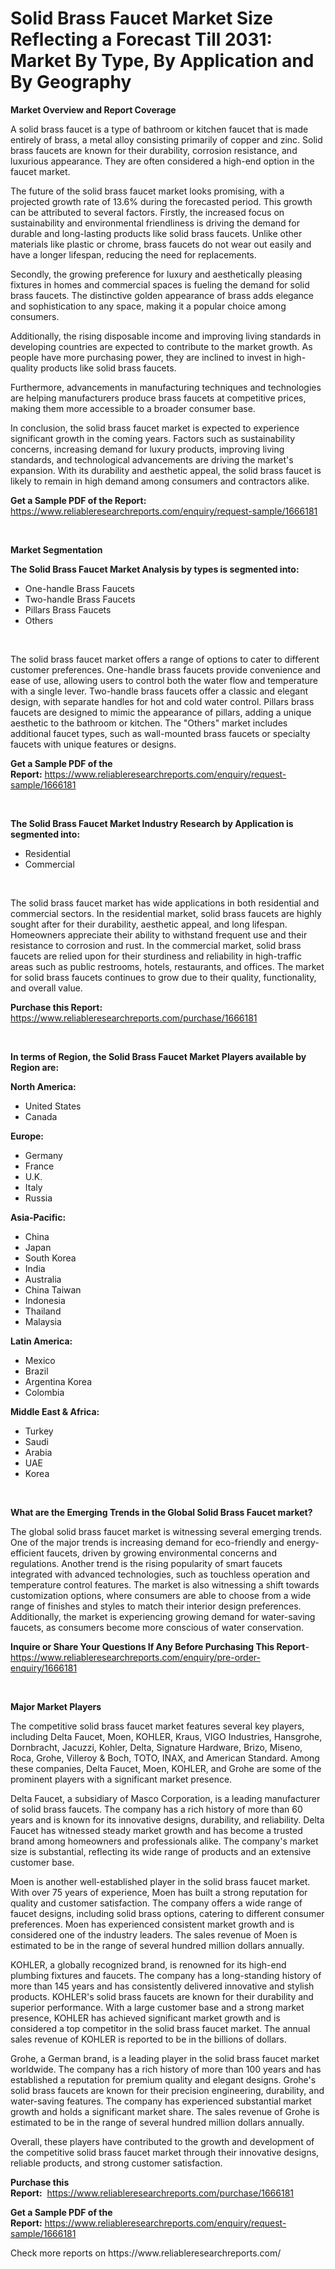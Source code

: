 <p><h1>Solid Brass Faucet Market Size Reflecting a Forecast Till 2031: Market By Type, By Application and By Geography</h1></p><p><strong>Market Overview and Report Coverage</strong></p>
<p><p>A solid brass faucet is a type of bathroom or kitchen faucet that is made entirely of brass, a metal alloy consisting primarily of copper and zinc. Solid brass faucets are known for their durability, corrosion resistance, and luxurious appearance. They are often considered a high-end option in the faucet market.</p><p>The future of the solid brass faucet market looks promising, with a projected growth rate of 13.6% during the forecasted period. This growth can be attributed to several factors. Firstly, the increased focus on sustainability and environmental friendliness is driving the demand for durable and long-lasting products like solid brass faucets. Unlike other materials like plastic or chrome, brass faucets do not wear out easily and have a longer lifespan, reducing the need for replacements.</p><p>Secondly, the growing preference for luxury and aesthetically pleasing fixtures in homes and commercial spaces is fueling the demand for solid brass faucets. The distinctive golden appearance of brass adds elegance and sophistication to any space, making it a popular choice among consumers.</p><p>Additionally, the rising disposable income and improving living standards in developing countries are expected to contribute to the market growth. As people have more purchasing power, they are inclined to invest in high-quality products like solid brass faucets.</p><p>Furthermore, advancements in manufacturing techniques and technologies are helping manufacturers produce brass faucets at competitive prices, making them more accessible to a broader consumer base.</p><p>In conclusion, the solid brass faucet market is expected to experience significant growth in the coming years. Factors such as sustainability concerns, increasing demand for luxury products, improving living standards, and technological advancements are driving the market's expansion. With its durability and aesthetic appeal, the solid brass faucet is likely to remain in high demand among consumers and contractors alike.</p></p>
<p><strong>Get a Sample PDF of the Report:</strong> <a href="https://www.reliableresearchreports.com/enquiry/request-sample/1666181">https://www.reliableresearchreports.com/enquiry/request-sample/1666181</a></p>
<p>&nbsp;</p>
<p><strong>Market Segmentation</strong></p>
<p><strong>The Solid Brass Faucet Market Analysis by types is segmented into:</strong></p>
<p><ul><li>One-handle Brass Faucets</li><li>Two-handle Brass Faucets</li><li>Pillars Brass Faucets</li><li>Others</li></ul></p>
<p>&nbsp;</p>
<p><p>The solid brass faucet market offers a range of options to cater to different customer preferences. One-handle brass faucets provide convenience and ease of use, allowing users to control both the water flow and temperature with a single lever. Two-handle brass faucets offer a classic and elegant design, with separate handles for hot and cold water control. Pillars brass faucets are designed to mimic the appearance of pillars, adding a unique aesthetic to the bathroom or kitchen. The "Others" market includes additional faucet types, such as wall-mounted brass faucets or specialty faucets with unique features or designs.</p></p>
<p><strong>Get a Sample PDF of the Report:</strong>&nbsp;<a href="https://www.reliableresearchreports.com/enquiry/request-sample/1666181">https://www.reliableresearchreports.com/enquiry/request-sample/1666181</a></p>
<p>&nbsp;</p>
<p><strong>The Solid Brass Faucet Market Industry Research by Application is segmented into:</strong></p>
<p><ul><li>Residential</li><li>Commercial</li></ul></p>
<p>&nbsp;</p>
<p><p>The solid brass faucet market has wide applications in both residential and commercial sectors. In the residential market, solid brass faucets are highly sought after for their durability, aesthetic appeal, and long lifespan. Homeowners appreciate their ability to withstand frequent use and their resistance to corrosion and rust. In the commercial market, solid brass faucets are relied upon for their sturdiness and reliability in high-traffic areas such as public restrooms, hotels, restaurants, and offices. The market for solid brass faucets continues to grow due to their quality, functionality, and overall value.</p></p>
<p><strong>Purchase this Report:</strong>&nbsp; <a href="https://www.reliableresearchreports.com/purchase/1666181">https://www.reliableresearchreports.com/purchase/1666181</a></p>
<p>&nbsp;</p>
<p><strong>In terms of Region, the Solid Brass Faucet Market Players available by Region are:</strong></p>
<p>
    <p> <strong> North America: </strong>
        <ul>
            <li>United States</li>
            <li>Canada</li>
        </ul>
        </p> 
    <p> <strong> Europe: </strong>
        <ul>
            <li>Germany</li>
            <li>France</li>
            <li>U.K.</li>
            <li>Italy</li>
            <li>Russia</li>
        </ul>
        </p> 
    <p> <strong> Asia-Pacific: </strong>
        <ul>
            <li>China</li>
            <li>Japan</li>
            <li>South Korea</li>
            <li>India</li>
            <li>Australia</li>
            <li>China Taiwan</li>
            <li>Indonesia</li>
            <li>Thailand</li>
            <li>Malaysia</li>
        </ul>
        </p> 
    <p> <strong> Latin America: </strong>
        <ul>
            <li>Mexico</li>
            <li>Brazil</li>
            <li>Argentina Korea</li>
            <li>Colombia</li>
        </ul>
        </p> 
    <p> <strong> Middle East & Africa: </strong>
        <ul>
            <li>Turkey</li>
            <li>Saudi</li>
            <li>Arabia</li>
            <li>UAE</li>
            <li>Korea</li>
        </ul>
    </p>
    </p>
<p>&nbsp;</p>
<p><strong>What are the Emerging Trends in the Global Solid Brass Faucet market?</strong></p>
<p><p>The global solid brass faucet market is witnessing several emerging trends. One of the major trends is increasing demand for eco-friendly and energy-efficient faucets, driven by growing environmental concerns and regulations. Another trend is the rising popularity of smart faucets integrated with advanced technologies, such as touchless operation and temperature control features. The market is also witnessing a shift towards customization options, where consumers are able to choose from a wide range of finishes and styles to match their interior design preferences. Additionally, the market is experiencing growing demand for water-saving faucets, as consumers become more conscious of water conservation.</p></p>
<p><strong>Inquire or Share Your Questions If Any Before Purchasing This Report</strong>- <a href="https://www.reliableresearchreports.com/enquiry/pre-order-enquiry/1666181">https://www.reliableresearchreports.com/enquiry/pre-order-enquiry/1666181</a></p>
<p>&nbsp;</p>
<p><strong>Major Market Players</strong></p>
<p><p>The competitive solid brass faucet market features several key players, including Delta Faucet, Moen, KOHLER, Kraus, VIGO Industries, Hansgrohe, Dornbracht, Jacuzzi, Kohler, Delta, Signature Hardware, Brizo, Miseno, Roca, Grohe, Villeroy & Boch, TOTO, INAX, and American Standard. Among these companies, Delta Faucet, Moen, KOHLER, and Grohe are some of the prominent players with a significant market presence.</p><p>Delta Faucet, a subsidiary of Masco Corporation, is a leading manufacturer of solid brass faucets. The company has a rich history of more than 60 years and is known for its innovative designs, durability, and reliability. Delta Faucet has witnessed steady market growth and has become a trusted brand among homeowners and professionals alike. The company's market size is substantial, reflecting its wide range of products and an extensive customer base.</p><p>Moen is another well-established player in the solid brass faucet market. With over 75 years of experience, Moen has built a strong reputation for quality and customer satisfaction. The company offers a wide range of faucet designs, including solid brass options, catering to different consumer preferences. Moen has experienced consistent market growth and is considered one of the industry leaders. The sales revenue of Moen is estimated to be in the range of several hundred million dollars annually.</p><p>KOHLER, a globally recognized brand, is renowned for its high-end plumbing fixtures and faucets. The company has a long-standing history of more than 145 years and has consistently delivered innovative and stylish products. KOHLER's solid brass faucets are known for their durability and superior performance. With a large customer base and a strong market presence, KOHLER has achieved significant market growth and is considered a top competitor in the solid brass faucet market. The annual sales revenue of KOHLER is reported to be in the billions of dollars.</p><p>Grohe, a German brand, is a leading player in the solid brass faucet market worldwide. The company has a rich history of more than 100 years and has established a reputation for premium quality and elegant designs. Grohe's solid brass faucets are known for their precision engineering, durability, and water-saving features. The company has experienced substantial market growth and holds a significant market share. The sales revenue of Grohe is estimated to be in the range of several hundred million dollars annually.</p><p>Overall, these players have contributed to the growth and development of the competitive solid brass faucet market through their innovative designs, reliable products, and strong customer satisfaction.</p></p>
<p><strong>Purchase this Report:</strong>&nbsp;&nbsp;<a href="https://www.reliableresearchreports.com/purchase/1666181">https://www.reliableresearchreports.com/purchase/1666181</a></p>
<p></p>
<p><strong>Get a Sample PDF of the Report:</strong>&nbsp;<a href="https://www.reliableresearchreports.com/enquiry/request-sample/1666181">https://www.reliableresearchreports.com/enquiry/request-sample/1666181</a></p>
<p>Check more reports on https://www.reliableresearchreports.com/</p>